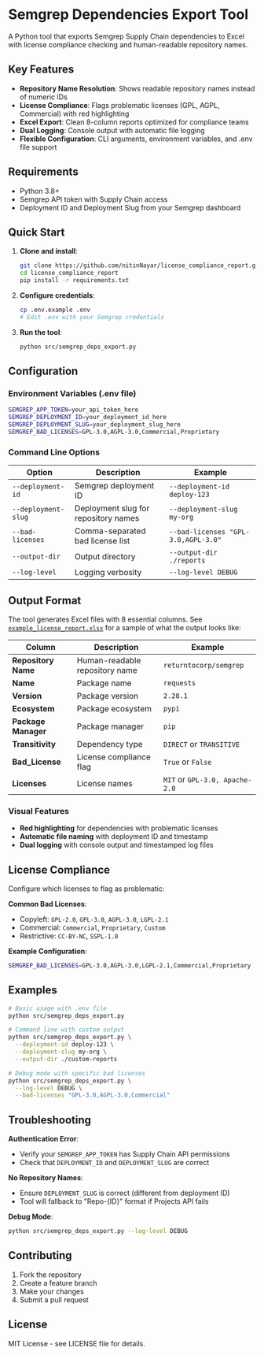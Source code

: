 # Semgrep Dependencies Export Tool

A Python tool that exports Semgrep Supply Chain dependencies to Excel with license compliance checking and human-readable repository names.

## Key Features

- **Repository Name Resolution**: Shows readable repository names instead of numeric IDs
- **License Compliance**: Flags problematic licenses (GPL, AGPL, Commercial) with red highlighting
- **Excel Export**: Clean 8-column reports optimized for compliance teams
- **Dual Logging**: Console output with automatic file logging
- **Flexible Configuration**: CLI arguments, environment variables, and .env file support

## Requirements

- Python 3.8+
- Semgrep API token with Supply Chain access
- Deployment ID and Deployment Slug from your Semgrep dashboard

## Quick Start

1. **Clone and install**:
   ```bash
   git clone https://github.com/nitinNayar/license_compliance_report.git
   cd license_compliance_report
   pip install -r requirements.txt
   ```

2. **Configure credentials**:
   ```bash
   cp .env.example .env
   # Edit .env with your Semgrep credentials
   ```

3. **Run the tool**:
   ```bash
   python src/semgrep_deps_export.py
   ```

## Configuration

### Environment Variables (.env file)

```bash
SEMGREP_APP_TOKEN=your_api_token_here
SEMGREP_DEPLOYMENT_ID=your_deployment_id_here
SEMGREP_DEPLOYMENT_SLUG=your_deployment_slug_here
SEMGREP_BAD_LICENSES=GPL-3.0,AGPL-3.0,Commercial,Proprietary
```

### Command Line Options

| Option | Description | Example |
|--------|-------------|---------|
| `--deployment-id` | Semgrep deployment ID | `--deployment-id deploy-123` |
| `--deployment-slug` | Deployment slug for repository names | `--deployment-slug my-org` |
| `--bad-licenses` | Comma-separated bad license list | `--bad-licenses "GPL-3.0,AGPL-3.0"` |
| `--output-dir` | Output directory | `--output-dir ./reports` |
| `--log-level` | Logging verbosity | `--log-level DEBUG` |

## Output Format

The tool generates Excel files with 8 essential columns. See [`example_license_report.xlsx`](example_license_report.xlsx) for a sample of what the output looks like:

| Column | Description | Example |
|--------|-------------|---------|
| **Repository Name** | Human-readable repository name | `returntocorp/semgrep` |
| **Name** | Package name | `requests` |
| **Version** | Package version | `2.28.1` |
| **Ecosystem** | Package ecosystem | `pypi` |
| **Package Manager** | Package manager | `pip` |
| **Transitivity** | Dependency type | `DIRECT` or `TRANSITIVE` |
| **Bad_License** | License compliance flag | `True` or `False` |
| **Licenses** | License names | `MIT` or `GPL-3.0, Apache-2.0` |

### Visual Features
- **Red highlighting** for dependencies with problematic licenses
- **Automatic file naming** with deployment ID and timestamp
- **Dual logging** with console output and timestamped log files

## License Compliance

Configure which licenses to flag as problematic:

**Common Bad Licenses**:
- Copyleft: `GPL-2.0`, `GPL-3.0`, `AGPL-3.0`, `LGPL-2.1`
- Commercial: `Commercial`, `Proprietary`, `Custom`
- Restrictive: `CC-BY-NC`, `SSPL-1.0`

**Example Configuration**:
```bash
SEMGREP_BAD_LICENSES=GPL-3.0,AGPL-3.0,LGPL-2.1,Commercial,Proprietary
```

## Examples

```bash
# Basic usage with .env file
python src/semgrep_deps_export.py

# Command line with custom output
python src/semgrep_deps_export.py \
  --deployment-id deploy-123 \
  --deployment-slug my-org \
  --output-dir ./custom-reports

# Debug mode with specific bad licenses
python src/semgrep_deps_export.py \
  --log-level DEBUG \
  --bad-licenses "GPL-3.0,AGPL-3.0,Commercial"
```

## Troubleshooting

**Authentication Error**:
- Verify your `SEMGREP_APP_TOKEN` has Supply Chain API permissions
- Check that `DEPLOYMENT_ID` and `DEPLOYMENT_SLUG` are correct

**No Repository Names**:
- Ensure `DEPLOYMENT_SLUG` is correct (different from deployment ID)
- Tool will fallback to "Repo-{ID}" format if Projects API fails

**Debug Mode**:
```bash
python src/semgrep_deps_export.py --log-level DEBUG
```

## Contributing

1. Fork the repository
2. Create a feature branch
3. Make your changes
4. Submit a pull request

## License

MIT License - see LICENSE file for details.